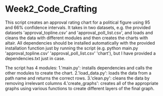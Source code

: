 # Week2_Code_Crafting

This script creates an approval rating chart for a political figure using 95 and 66%  confidence intervals. It takes in two datasets, e.g. the provided datasets
'approval_topline.csv' and 'approval_poll_list.csv', and loads and cleans the data with different modules and then creates the charts with altair.
All dependencies should be installed automatically with the provided installation function just by running the script (e.g. python main.py 'approval_topline.csv' 'approval_poll_list.csv' 'chart'), but I have provided a dependencies.txt just in case. 

The script has 4 modules:
1.'main.py': installs dependencies and calls the other modules to create the chart.
2.'load_data.py': loads the data from a path name and returns the correct rows.
3.'clean.py': cleans the data by removing irrelevant columns 
4.'create_graphs': creates all of the appropriate graphs using various functions to create different layers of the final graph. 

